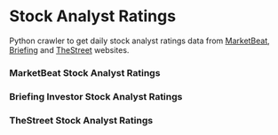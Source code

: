 # Stock Analyst Ratings
Python crawler to get daily stock analyst ratings data from [MarketBeat](https://www.marketbeat.com/ratings/USA/latest/), [Briefing](https://www.briefing.com/investor/calendars/upgrades-downgrades/) and [TheStreet](https://www.thestreet.com/r/ratings/view.html?page=2&cp=TheStreetRatingsUpgradesDowngrades) websites.

### MarketBeat Stock Analyst Ratings

### Briefing Investor Stock Analyst Ratings

### TheStreet Stock Analyst Ratings
